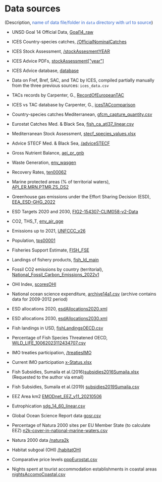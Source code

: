 # Data sources

(Description, <span style="color:#3366CC">name of data file/folder in `data` directory with url to source</span>)

- UNSD Goal 14 Official Data, [Goal14_raw](https://unstats.un.org/sdgs/dataportal/database)

- ICES Country-species catches, [/OfficialNominalCatches](https://www.ices.dk/data/dataset-collections/Pages/Fish-catch-and-stock-assessment.aspx)

- ICES Stock Assessment, [/stockAssesmentYEAR](https://standardgraphs.ices.dk/stockList.aspx)

- ICES Advice PDFs, [stockAssessment["year"]](https://www.ices.dk/advice/Pages/Latest-Advice.aspx)

- ICES Advice database, [database](https://asd.ices.dk/AdviceList)

- Data on Fref, Bref, SAC, and TAC by ICES, compiled partially manually from the three previous sources: `ices_data.csv`

- TACs records by Carpenter, G., [RecordOfEuropeanTAC](https://griffincarpenter.org/reports/european-fishing-quotas-2001-2021/)

- ICES vs TAC database by Carpenter, G., [icesTACcomparison](https://neweconomics.org/campaigns/landing-the-blame)

- Country-species catches Mediterranean, [gfcm_capture_quantity.csv](https://www.fao.org/fishery/statistics-query/en/gfcm_capture/gfcm_capture_quantity)

- Eurostat Catches Med. & Black Sea, [fish_ca_atl37_linear.csv](https://ec.europa.eu/eurostat/databrowser/view/FISH_CA_ATL37/)

- Mediterranean Stock Assessment, [stecf_species_values.xlsx](https://stecf.jrc.ec.europa.eu/dd/medbs/stockassessment)

- Advice STECF Med. & Black Sea, [/adviceSTECF](https://stecf.jrc.ec.europa.eu/reports/medbs)

- Gross Nutrient Balance, [aei_pr_gnb](https://ec.europa.eu/eurostat/databrowser/view/AEI_PR_GNB__custom_153613/)

- Waste Generation, [env_wasgen](https://ec.europa.eu/eurostat/databrowser/view/ENV_WASGEN/)

- Recovery Rates, [ten00062](https://ec.europa.eu/eurostat/databrowser/view/ten00062/default/table?lang=en)

- Marine protected areas (% of territorial waters), [API_ER.MRN.PTMR.ZS_DS2](https://data.worldbank.org/indicator/ER.MRN.PTMR.ZS)

- Greenhouse gas emissions under the Effort Sharing Decision (ESD), [EEA_ESD-GHG_2022](https://www.eea.europa.eu/data-and-maps/data/esd-4)

- ESD Targets 2020 and 2030, [FIG2-154307-CLIM058-v2-Data](https://www.eea.europa.eu/data-and-maps/figures/national-progress-towards-greenhouse-gas)

- CO2, THS_T, [env_air_gge](https://ec.europa.eu/eurostat/databrowser/view/ENV_AIR_GGE/)

- Emissions up to 2021, [UNFCCC_v26](https://www.eea.europa.eu/en/datahub/datahubitem-view/3b7fe76c-524a-439a-bfd2-a6e4046302a2)

- Population, [tps00001](https://ec.europa.eu/eurostat/databrowser/view/tps00001/)

- Fisheries Support Estimate, [FISH_FSE](https://stats.oecd.org/Index.aspx?DataSetCode=FISH_FSE)

- Landings of fishery products, [fish_ld_main](https://ec.europa.eu/eurostat/databrowser/view/FISH_LD_MAIN/)

- Fossil CO2 emissions by country (territorial), [National_Fossil_Carbon_Emissions_2022v1](https://globalcarbonbudget.org/carbonbudget/)

- OHI Index, [scoresOHI](https://oceanhealthindex.org/global-scores/data-download/)

- National ocean science expenditure, [archive14a1.csv](https://unstats.un.org/sdgs/indicators/database/archive) (archive contains data for 2009-2012 period)

- ESD allocations 2020, [esdAllocations2020.xml](https://ec.europa.eu/clima/ets/esdAllocations.do?languageCode=en&esdRegistry=-1&esdYear=&search=Search&currentSortSettings=)

- ESD allocations 2030, [esdAllocations2030.xml](https://eur-lex.europa.eu/legal-content/EN/TXT/HTML/?uri=CELEX:32020D2126)

- Fish landings in USD, [fishLandingsOECD.csv](https://data.oecd.org/fish/fish-landings.htm)

- Percentage of Fish Species Threatened OECD, [WILD_LIFE_10062023112434707.csv](https://stats.oecd.org/Index.aspx?DataSetCode=WILD_LIFE#)

- IMO treaties participation, [/treatiesIMO](https://gisis.imo.org/Public/ST/Ratification.aspx?)

- Current IMO participation [x-Status.xlsx](https://www.imo.org/en/About/Conventions/Pages/StatusOfConventions.aspx)

- Fish Subsidies, Sumaila et al.(2016)[subsidies2016Sumaila.xlsx](https://www.sciencedirect.com/science/article/abs/pii/S0308597X16000026#bib4) (Requested to the author via email)

- Fish Subsidies, Sumaila et al.(2019) [subsidies2019Sumaila.csv](https://www.sciencedirect.com/science/article/pii/S2352340919310613)

- EEZ Area km2 [EMODnet_EEZ_v11_20210506](https://emodnet.ec.europa.eu/geonetwork/srv/eng/catalog.search#/metadata/d4a3fede-b0aa-485e-b4b2-77e8e3801fd0)

- Eutrophication [sdg_14_60_linear.csv](https://ec.europa.eu/eurostat/databrowser/view/sdg_14_60/default/table?lang=en)

- Global Ocean Science Report data [gosr.csv](https://gosr.ioc-unesco.org/data)

- Percentage of  Natura 2000 sites per EU Member State (to calculate EEZ) [n2k-cover-in-national-marine-waters.csv](https://www.eea.europa.eu/data-and-maps/daviz/n2k-cover-in-national-marine-waters/#tab-chart_2)

- Natura 2000 data [/natura2k](https://www.eea.europa.eu/data-and-maps/dashboards/natura-2000-barometer)

- Habitat subgoal (OHI) [/habitatOHI](https://github.com/OHI-Science/ohi-global/tree/draft/yearly_results/global2022/Results/data)

- Comparative price levels [pppEurostat.csv](https://ec.europa.eu/eurostat/databrowser/view/TEC00120/default/table?lang=en)

- Nights spent at tourist accommodation establishments in coastal areas [nightsAccomoCoastal.csv](https://ec.europa.eu/eurostat/databrowser/view/TOUR_OCC_NIN2DC__custom_7065857/default/table?lang=en)
